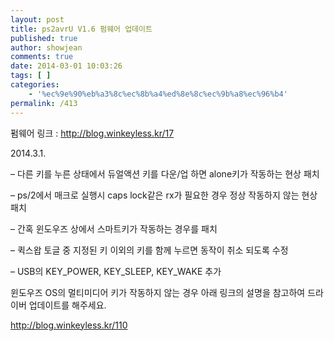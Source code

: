 ```yaml
---
layout: post
title: ps2avrU V1.6 펌웨어 업데이트
published: true
author: showjean
comments: true
date: 2014-03-01 10:03:26
tags: [ ]
categories:
    - '%ec%9e%90%eb%a3%8c%ec%8b%a4%ed%8e%8c%ec%9b%a8%ec%96%b4'
permalink: /413
---
```

펌웨어 링크 : http://blog.winkeyless.kr/17





2014.3.1.



&#8211; 다른 키를 누른 상태에서 듀얼액션 키를 다운/업 하면 alone키가 작동하는 현상 패치

&#8211; ps/2에서 매크로 실행시 caps lock같은 rx가 필요한 경우 정상 작동하지 않는 현상 패치

&#8211;&nbsp;간혹 윈도우즈 상에서 스마트키가 작동하는 경우를 패치

&#8211;&nbsp;퀵스왑 토글 중&nbsp;지정된 키 이외의 키를 함께 누르면 동작이 취소 되도록 수정

&#8211; USB의&nbsp;KEY\_POWER, KEY\_SLEEP, KEY_WAKE 추가











윈도우즈 OS의 멀티미디어 키가 작동하지 않는 경우 아래 링크의 설명을 참고하여 드라이버 업데이트를 해주세요.



http://blog.winkeyless.kr/110